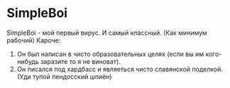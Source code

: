 # SimpleBoi
SimpleBoi - мой первый вирус. И самый классный. (Как минимум рабочий)
Кароче:
1. Он был написан в чисто образовательных целях (если вы им кого-нибудь заразите то я не виноват).
2. Он писался под хардбасс и являеться чисто славянской поделкой. (Уди тупой пендосский шпиён)
